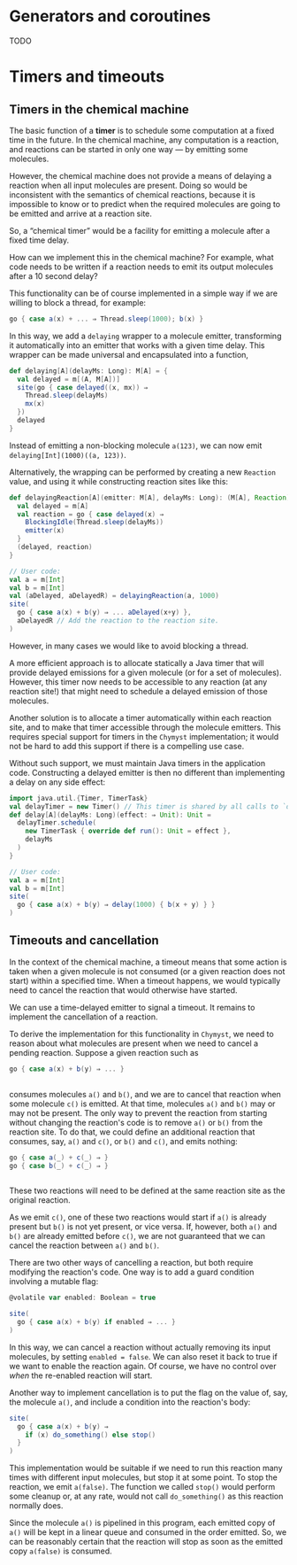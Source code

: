 <link href="{{ site.github.url }}/tables.css" rel="stylesheet" />

# Generators and coroutines

TODO

# Timers and timeouts

## Timers in the chemical machine

The basic function of a **timer** is to schedule some computation at a fixed time in the future.
In the chemical machine, any computation is a reaction, and reactions can be started in only one way — by emitting some molecules.

However, the chemical machine does not provide a means of delaying a reaction when all input molecules are present.
Doing so would be inconsistent with the semantics of chemical reactions,
because it is impossible to know or to predict when the required molecules are going to be emitted and arrive at a reaction site.

So, a “chemical timer” would be a facility for emitting a molecule after a fixed time delay.

How can we implement this in the chemical machine?
For example, what code needs to be written if a reaction needs to emit its output molecules after a 10 second delay?

This functionality can be of course implemented in a simple way if we are willing to block a thread, for example:

```scala
go { case a(x) + ... ⇒ Thread.sleep(1000); b(x) }

```

In this way, we add a `delaying` wrapper to a molecule emitter, transforming it automatically into an emitter that works with a given time delay.
This wrapper can be made universal and encapsulated into a function, 

```scala
def delaying[A](delayMs: Long): M[A] = {
  val delayed = m[(A, M[A])]
  site(go { case delayed((x, mx)) ⇒
    Thread.sleep(delayMs)
    mx(x) 
  })
  delayed
}

```

Instead of emitting a non-blocking molecule `a(123)`, we can now emit `delaying[Int](1000)((a, 123))`.

Alternatively, the wrapping can be performed by creating a new `Reaction` value, and using it while constructing reaction sites like this:

```scala
def delayingReaction[A](emitter: M[A], delayMs: Long): (M[A], Reaction) = {
  val delayed = m[A]
  val reaction = go { case delayed(x) ⇒ 
    BlockingIdle(Thread.sleep(delayMs))
    emitter(x)
  }
  (delayed, reaction)
}

// User code:
val a = m[Int]
val b = m[Int]
val (aDelayed, aDelayedR) = delayingReaction(a, 1000)
site(
  go { case a(x) + b(y) ⇒ ... aDelayed(x+y) },
  aDelayedR // Add the reaction to the reaction site.
)

```

However, in many cases we would like to avoid blocking a thread.

A more efficient approach is to allocate statically a Java timer that will provide delayed emissions for a given molecule (or for a set of molecules).
However, this timer now needs to be accessible to any reaction (at any reaction site!) that might need to schedule a delayed emission of those molecules.

Another solution is to allocate a timer automatically within each reaction site, and to make that timer accessible through the molecule emitters.
This requires special support for timers in the `Chymyst` implementation; it would not be hard to add this support if there is a compelling use case.

Without such support, we must maintain Java timers in the application code.
Constructing a delayed emitter is then no different than implementing a delay on any side effect:

```scala
import java.util.{Timer, TimerTask}
val delayTimer = new Timer() // This timer is shared by all calls to `delay()`.
def delay[A](delayMs: Long)(effect: ⇒ Unit): Unit =
  delayTimer.schedule(
    new TimerTask { override def run(): Unit = effect },
    delayMs
  )
}

// User code:
val a = m[Int]
val b = m[Int]
site(
  go { case a(x) + b(y) ⇒ delay(1000) { b(x + y) } }
)

```

## Timeouts and cancellation

In the context of the chemical machine, a timeout means that some action is taken when a given molecule is not consumed (or a given reaction does not start) within a specified time.
When a timeout happens, we would typically need to cancel the reaction that would otherwise have started.

We can use a time-delayed emitter to signal a timeout.
It remains to implement the cancellation of a reaction.

To derive the implementation for this functionality in `Chymyst`, we need to reason about what molecules are present when we need to cancel a pending reaction.
Suppose a given reaction such as 

```scala
go { case a(x) + b(y) ⇒ ... }
 
```

consumes molecules `a()` and `b()`, and we are to cancel that reaction when some molecule `c()` is emitted.
At that time, molecules `a()` and `b()` may or may not be present.
The only way to prevent the reaction from starting without changing the reaction's code is to remove `a()` or `b()` from the reaction site.
To do that, we could define an additional reaction that consumes, say, `a()` and `c()`, or `b()` and `c()`, and emits nothing:

```scala
go { case a(_) + c(_) ⇒ }
go { case b(_) + c(_) ⇒ }
 
```

These two reactions will need to be defined at the same reaction site as the original reaction.

As we emit `c()`, one of these two reactions would start if `a()` is already present but `b()` is not yet present, or vice versa.
If, however, both `a()` and `b()` are already emitted before `c()`, we are not guaranteed that we can cancel the reaction between `a()` and `b()`.

There are two other ways of cancelling a reaction, but both require modifying the reaction's code.
One way is to add a guard condition involving a mutable flag:

```scala
@volatile var enabled: Boolean = true

site(
  go { case a(x) + b(y) if enabled ⇒ ... }
)

```

In this way, we can cancel a reaction without actually removing its input molecules, by setting `enabled = false`.
We can also reset it back to true if we want to enable the reaction again.
Of course, we have no control over _when_ the re-enabled reaction will start.

Another way to implement cancellation is to put the flag on the value of, say, the molecule `a()`, and include a condition into the reaction's body:

```scala
site(
  go { case a(x) + b(y) ⇒
    if (x) do_something() else stop()
  }
)

```

This implementation would be suitable if we need to run this reaction many times with different input molecules, but stop it at some point.
To stop the reaction, we emit `a(false)`.
The function we called `stop()` would perform some cleanup or, at any rate, would not call `do_something()` as this reaction normally does.

Since the molecule `a()` is pipelined in this program, each emitted copy of `a()` will be kept in a linear queue and consumed in the order emitted.
So, we can be reasonably certain that the reaction will stop as soon as the emitted copy `a(false)` is consumed.
